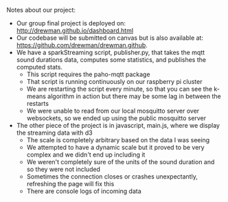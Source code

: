 Notes about our project:
* Our group final project is deployed on: http://drewman.github.io/dashboard.html
* Our codebase will be submitted on canvas but is also available at: https://github.com/drewman/drewman.github.
* We have a sparkStreaming script, publisher.py, that takes the mqtt sound durations data, computes some statistics, and publishes the computed stats.
    * This script requires the paho-mqtt package
    * That script is running continuously on our raspberry pi cluster
    * We are restarting the script every minute, so that you can see the k-means algorithm in action but there may be some lag in between the restarts
    * We were unable to read from our local mosquitto server over websockets, so we ended up using the public mosquitto server
* The other piece of the project is in javascript, main.js, where we display the streaming data with d3
    * The scale is completely arbitrary based on the data I was seeing
    * We attempted to have a dynamic scale but it proved to be very complex and we didn't end up including it
    * We weren't completely sure of the units of the sound duration and so they were not included
    * Sometimes the connection closes or crashes unexpectantly, refreshing the page will fix this
    * There are console logs of incoming data
